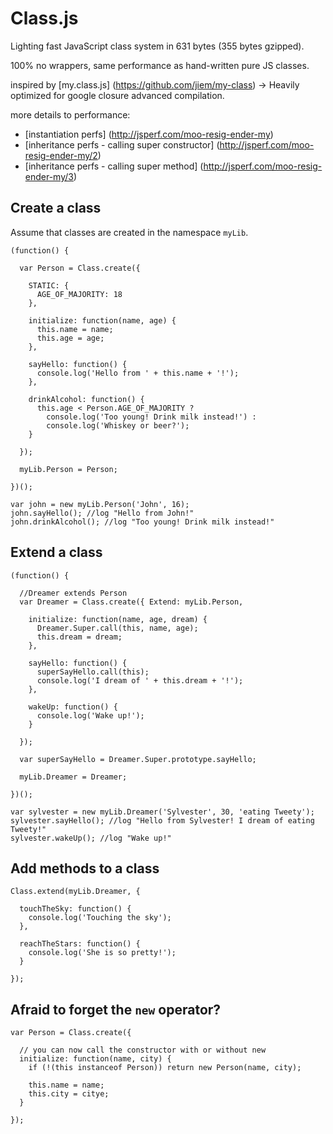 Class.js
========

Lighting fast JavaScript class system in 631 bytes (355 bytes gzipped).

100% no wrappers, same performance as hand-written pure JS classes.

inspired by [my.class.js] (https://github.com/jiem/my-class) -> Heavily optimized for google closure advanced compilation.

more details to performance:
* [instantiation perfs] (http://jsperf.com/moo-resig-ender-my)
* [inheritance perfs - calling super constructor] (http://jsperf.com/moo-resig-ender-my/2)
* [inheritance perfs - calling super method] (http://jsperf.com/moo-resig-ender-my/3) 

Create a class
--------------
 Assume that classes are created in the namespace `myLib`.

    (function() {

      var Person = Class.create({

        STATIC: {
          AGE_OF_MAJORITY: 18
        },

        initialize: function(name, age) {
          this.name = name;
          this.age = age;
        },

        sayHello: function() {
          console.log('Hello from ' + this.name + '!');
        },

        drinkAlcohol: function() {
          this.age < Person.AGE_OF_MAJORITY ?
            console.log('Too young! Drink milk instead!') :
            console.log('Whiskey or beer?');
        }

      });

      myLib.Person = Person;

    })();

    var john = new myLib.Person('John', 16);
    john.sayHello(); //log "Hello from John!"
    john.drinkAlcohol(); //log "Too young! Drink milk instead!"


Extend a class
--------------
    (function() {

      //Dreamer extends Person
      var Dreamer = Class.create({ Extend: myLib.Person,

        initialize: function(name, age, dream) {
          Dreamer.Super.call(this, name, age);
          this.dream = dream;
        },

        sayHello: function() {
          superSayHello.call(this);
          console.log('I dream of ' + this.dream + '!');
        },

        wakeUp: function() {
          console.log('Wake up!');
        }

      });

      var superSayHello = Dreamer.Super.prototype.sayHello;

      myLib.Dreamer = Dreamer;

    })();

    var sylvester = new myLib.Dreamer('Sylvester', 30, 'eating Tweety');
    sylvester.sayHello(); //log "Hello from Sylvester! I dream of eating Tweety!"
    sylvester.wakeUp(); //log "Wake up!"


Add methods to a class
----------------------

    Class.extend(myLib.Dreamer, {

      touchTheSky: function() {
        console.log('Touching the sky');
      },

      reachTheStars: function() {
        console.log('She is so pretty!');
      }

    });

Afraid to forget the `new` operator?
------------------------------------

    var Person = Class.create({

      // you can now call the constructor with or without new
      initialize: function(name, city) {
        if (!(this instanceof Person)) return new Person(name, city);
        
        this.name = name;
        this.city = citye;
      }

    });
